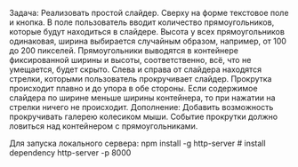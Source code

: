 Задача:
Реализовать простой слайдер.
Сверху на форме текстовое поле и кнопка. В поле пользователь вводит количество прямоугольников, которые будут находиться в слайдере. Высота у всех прямоугольников одинаковая, ширина выбирается случайным образом, например, от 100 до 200 пикселей. Прямоугольники выводятся в контейнере фиксированной ширины и высоты, соответственно, всё, что не умещается, будет скрыто. Слева и справа от слайдера находятся стрелки, которыми пользователь прокручивает слайдер. Прокрутка происходит плавно и до упора в обе стороны. Если содержимое слайдера по ширине меньше ширины контейнера, то при нажатии на стрелки ничего не происходит.
Дополнение:
Добавить возможность прокручивать галерею колесиком мыши. Событие прокрутки должно ловиться над контейнером с прямоугольниками.

Для запуска локального сервера:
npm install -g http-server # install dependency
http-server -p 8000 